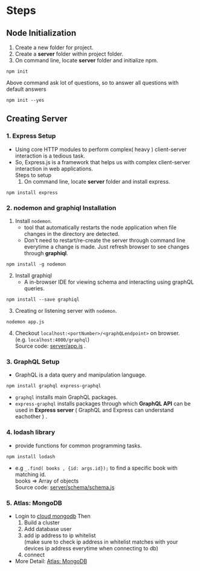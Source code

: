 # Steps

## Node Initialization
1. Create a new folder for project. 
2. Create a **server** folder within project folder.
3. On command line, locate **server** folder and initialize npm.
```
npm init
```
Above command ask lot of questions, so to answer all questions with default answers
```
npm init --yes
```

## Creating Server
### 1. Express Setup
* Using core HTTP modules to perform complex( heavy ) client-server interaction is a tedious task.
* So, Express.js is a framework that helps us with complex client-server interaction in web applications.  
Steps to setup
   1. On command line, locate **server** folder and install express. 
```
npm install express
```

### 2. nodemon and graphiql Installation

1. Install `nodemon`.  
    * tool that automatically restarts the node application when file changes in the directory are detected.
    * Don't need to restart/re-create the server through command line everytime a change is made. Just refresh browser to see changes through **graphiql**.  
```
npm install -g nodemon
```  

2. Install graphiql
    * A in-browser IDE for viewing schema and interacting using graphQL queries.  
```
npm install --save graphiql
```

3. Creating or listening server with `nodemon`.  
```
nodemon app.js
```

4. Checkout `localhost:<portNumber>/<graphQLendpoint>` on browser.  
(e.g. `localhost:4000/graphql`)  
Source code: [server/app.js](server/app.js) .

### 3.  GraphQL Setup

* GraphQL is a data query and manipulation language.
```
npm install graphql express-graphql
```
*  `graphql` installs main GraphQL packages.
*  `express-graphql` installs packages through which **GraphQL API** can be used in **Express server** ( GraphQL and Express can understand eachother ) .

### 4. lodash library

* provide functions for common programming tasks.
```
npm install lodash
```
* e.g `_.find( books , {id: args.id});` to find a specific book with matching id.  
books => Array of objects  
Source code: [server/schema/schema.js](server/schema/schema.js)

### 5. Atlas: MongoDB
* Login to [cloud mongodb](cloud.mongodb.com) Then  
    1. Build a cluster
    2. Add database user
    3. add ip address to ip whitelist  
    (make sure to check ip address in whitelist matches with your devices ip address everytime when connecting to db)
    4. connect
* More Detail: [Atlas: MongoDB](https://codeforgeek.com/2018/03/mongodb-atlas-node-js/) 
